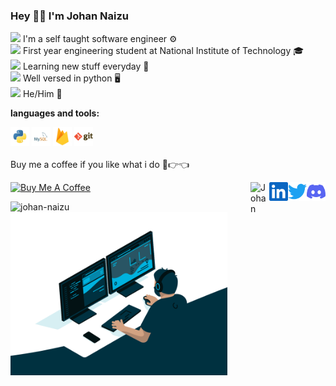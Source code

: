 
### Hey 👋🏻 I'm Johan Naizu


<img src="https://cdn.johan.naizu.in/bullet.png" width="10"> I'm a self taught software engineer ⚙️
</br>
<img src="https://cdn.johan.naizu.in/bullet.png" width="10"> First year engineering student at National Institute of Technology 🎓
</br>
<img src="https://cdn.johan.naizu.in/bullet.png" width="10"> Learning new stuff everyday 🎊
</br>
<img src="https://cdn.johan.naizu.in/bullet.png" width="10"> Well versed in python 🖥
</br>
<img src="https://cdn.johan.naizu.in/bullet.png" width="10"> He/Him 🧬
</br>


**languages and tools:**  

<code><img height="30" src="https://raw.githubusercontent.com/github/explore/80688e429a7d4ef2fca1e82350fe8e3517d3494d/topics/python/python.png"></code>
<code><img height="30" src="https://raw.githubusercontent.com/github/explore/80688e429a7d4ef2fca1e82350fe8e3517d3494d/topics/mysql/mysql.png"></code>
<code><img height="30" src="https://raw.githubusercontent.com/github/explore/80688e429a7d4ef2fca1e82350fe8e3517d3494d/topics/firebase/firebase.png"></code>
<code><img height="30" src="https://raw.githubusercontent.com/github/explore/80688e429a7d4ef2fca1e82350fe8e3517d3494d/topics/git/git.png"></code>
</br>
</br>
Buy me a coffee if you like what i do 🥺👉👈

<a href="https://www.buymeacoffee.com/johan.naizu" target="_blank"><img src="https://cdn.buymeacoffee.com/buttons/v2/default-red.png" alt="Buy Me A Coffee" width="150" ></a>
<a href="https://discord.com/invite/SqS3kEGu5E" target="_blank">
  <img align="right" alt="Discord" width="30px" src="discord.svg" /></a>
<a href="https://twitter.com/johan_naizu" target="_blank">
  <img align="right" alt="Twitter" width="30px" src="twitter.svg" /></a>
<a href="https://www.linkedin.com/in/johan-naizu/" target="_blank">
  <img align="right" alt="LinkedIN" width="30px" src="linkedin.svg" /></a>
<a href="https://johan.naizu.in" target="_blank">
  <img align="right" alt="Johan" width="30px" src="https://cdn.johan.naizu.in/avatar64.png" /></a>
</br>


<div id="imageContainer" style="vertical-align: bottom;display: table-cell;">
         <img src="https://github-readme-stats.vercel.app/api?username=johan-naizu&show_icons=true&title_color=00b2df&bg_color=003140&text_color=6be1ff&icon_color=00b2df&count_private=true&&hide=issues" alt="johan-naizu"/>
         <img src="code.gif" width="347" alt="developer"/>
 </div>

